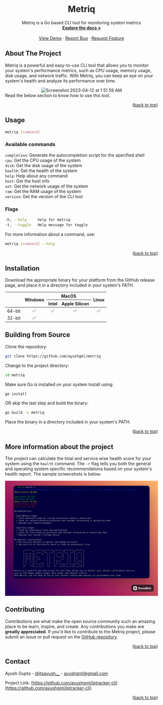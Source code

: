 <a name="readme-top"></a>

<!-- PROJECT LOGO -->
<br />
<div align="center">
  <a href="https://github.com/ayushgml/metriq">
  </a>

  <h1 align="center">Metriq</h1>

  <p align="center">
    Metriq is a Go based CLI tool for monitoring system metrics
    <br />
    <a href="https://github.com/ayushgml/metriq"><strong>Explore the docs »</strong></a>
    <br />
    <br />
    <a href="https://github.com/ayushgml/metriq">View Demo</a>
    ·
    <a href="https://github.com/ayushgml/metriq/issues">Report Bug</a>
    ·
    <a href="https://github.com/ayushgml/metriq/issues">Request Feature</a>
  </p>
</div>

<!-- ABOUT THE PROJECT -->
## About The Project


Metriq is a powerful and easy-to-use CLI tool that allows you to monitor your system's performance metrics, such as CPU usage, memory usage, disk usage, and network traffic. With Metriq, you can keep an eye on your system's health and analyze its performance over time.
<div align="center">
<img width="590" alt="Screenshot 2023-04-12 at 1 51 59 AM" src="https://user-images.githubusercontent.com/72748253/231280627-c2a9f80c-513a-40cb-8db9-a3a9f9a9a812.png">
</div>
Read the below section to know how to use this tool.

<p align="right">(<a href="#readme-top">back to top</a>)</p>


<!-- GETTING STARTED -->
## Usage

```sh
metriq [command]
```
### Available commands

`completion`: Generate the autocompletion script for the specified shell <br>
`cpu`: Get the CPU usage of the system <br>
`disk`: Get the disk usage of the system <br>
`health`: Get the health of the system <br>
`help`: Help about any command <br>
`host`: Get the host info <br>
`net`: Get the network usage of the system <br>
`ram`: Get the RAM usage of the system <br>
`version`: Get the version of the CLI tool <br>

### Flags

```sh
-h, --help     help for metriq
-t, --toggle   Help message for toggle
```

For more information about a command, use:

```sh
metriq [command] --help
```

<p align="right">(<a href="#readme-top">back to top</a>)</p>

## Installation
Download the appropriate binary for your platform from the GitHub release page, and place it in a directory included in your system's PATH.<br>
<div align="center">
<table>
  <thead>
    <tr>
      <th rowspan="2"></th>
      <th rowspan="2">Windows</th>
      <th colspan="2">MacOS</th>
      <th rowspan="2">Linux</th>
    </tr>
    <tr>
      <th>Intel</th>
      <th>Apple Silicon</th>
    </tr>
  </thead>
  <tbody>
    <tr>
      <td align="center">64-bit</td>
      <td align="center">✅</td>
      <td align="center">✅</td>
      <td align="center">✅</td>
      <td align="center">✅</td>
    </tr>
    <tr>
      <td align="center">32-bit</td>
      <td align="center">✅</td>
      <td></td>
      <td></td>
      <td></td>
    </tr>
  </tbody>
</table>

</div>

## Building from Source

Clone the repository:

```sh
git clone https://github.com/ayushgml/metriq
```

Change to the project directory:

```sh
cd metriq
```
Make sure Go is installed on your system
Install using:

```sh
go install
```

OR skip the last step and build the binary:

```sh
go build -o metriq
```

Place the binary in a directory included in your system's PATH.
<p align="right">(<a href="#readme-top">back to top</a>)</p>

## More information about the project
The project can calculate the total and service wise health score for your system using the ```health``` command. The ```-r``` flag tells you both the general and operating system specific recommendations based on your system's health report. The sample screenshots is below:<br>

<img width="600" alt="Screenshot 2023-04-12 at 2 17 36 AM" src="images/example1.png"><br>

## Contributing
Contributions are what make the open source community such an amazing place to be learn, inspire, and create. Any contributions you make are **greatly appreciated**.
If you'd like to contribute to the Metriq project, please submit an issue or pull request on the <a href="https://github.com/ayushgml/metriq/pulls">GitHub repository</a>.
<p align="right">(<a href="#readme-top">back to top</a>)</p>

<!-- CONTACT -->
## Contact

Ayush Gupta - [@itsayush__](https://twitter.com/itsayush__) - ayushgml@gmail.com

Project Link: [https://github.com/ayushgml/iptracker-cli](https://github.com/ayushgml/iptracker-cli)

<p align="right">(<a href="#readme-top">back to top</a>)</p>



